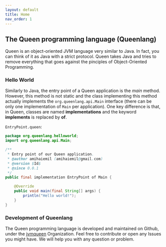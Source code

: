 ```yaml
---
layout: default
title: Home
nav_order: 1
---
```


## The Queen programming language (Queenlang)

Queen is an object-oriented JVM language very similar to Java. In fact, you can think of it as Java with a strict protocol. Queen takes Java and tries to remove everything that goes against the pinciples of Object-Oriented Programming.

### Hello World

Similarly to Java, the entry point of a Queen application is the *main* method. However, this method is not static and the class implementing this method actually implements the ``org.queenlang.api.Main`` interface (there can be only one implementation of ``Main`` per application). One key difference is that, in Queen, classes are named **implementations** and the keyword **implements** is replaced by **of**.

``EntryPoint.queen``:
```java
package org.queenlang.helloworld;
import org.queenlang.api.Main;

/**
 * Entry point of our Queen application.
 * @author amihaiemil (amihaiemil@gmail.com)
 * @version $Id$
 * @since 0.0.1
 */
public final implementation EntryPoint of Main {

    @Override
    public void main(final String[] args) {
        println("Hello world!");
    }
}
```

### Development of Queenlang

The Queen programming language is developed and maintained on Github, under the [jvmqueen](https://github.com/jvmqueen) Organization. Feel free to contribute or open any Issues you might have. We will help you with any question or problem.
